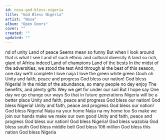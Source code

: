 ```yaml
---
id: nosa-god-bless-nigeria
title: "God Bless Nigeria"
artist: "Nosa"
album: "Open Doors"
cover: ""
created: ""
updated: ""
---
```


nd of unity
Land of peace
Seems mean so funny
But when I look around that is what I see
Land of such ethnic and cultural diversity
A land so rich, giant of Africa indeed
Land of champions
Land of the bests
In the midst of the adversities, we stood the test
And through al the best of this season, one day we'll
complete
I love naija
I love the green white green
Oooh oh
Unity and faith, peace and progress
God bless our nation!
God bless Nigeria!
In the midst of the abundance, so many people no dey enjoy
The benefits, and plenty gifts
Wey we get for under our soil
But I hope say
One day we go change our ways
So that in future generations
Nigeria will be a better place
Unity and faith, peace and progress
God bless our nation!
God bless Nigeria!
Unity and faith, peace and progress
God bless our nation!
God bless Nigeria!
Naija na your home
Naija na my home too
So make we join our hands make we make our own good
Unity and faith, peace and progress
God bless our nation!
God bless Nigeria!
God bless wazobia
God bless south
God bless middle belt
God bless 106 million
God bless this nation
God bless Nigeria